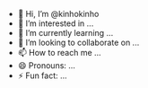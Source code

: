 - 👋 Hi, I’m @kinhokinho
- 👀 I’m interested in ...
- 🌱 I’m currently learning ...
- 💞️ I’m looking to collaborate on ...
- 📫 How to reach me ...
- 😄 Pronouns: ...
- ⚡ Fun fact: ...

<!---
kinhokinho/kinhokinho is a ✨ special ✨ repository because its `README.md` (this file) appears on your GitHub profile.
You can click the Preview link to take a look at your changes.
--->
